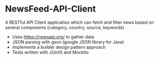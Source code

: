 # NewsFeed-API-Client
A RESTful API Client application which can fetch and filter news based on several components (category, country, source, keywords)
* Uses https://newsapi.org/ to gather data
* JSON parsing with gson (google JSON library for Java)
* Implements a builder design pattern approach
* Tests written with JUnit5 and Mockito
